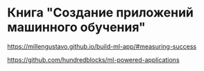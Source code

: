 # Книга "Создание приложений машинного обучения"

https://millengustavo.github.io/build-ml-app/#measuring-success

https://github.com/hundredblocks/ml-powered-applications


